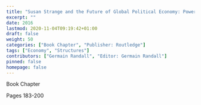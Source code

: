 ```yaml
---
title: "Susan Strange and the Future of Global Political Economy: Power, control and Transformation - The Political Economy of Global Transformation: Susan Strange, E.H. Carr and the Dynamics of Structural Change"
excerpt: ""
date: 2016
lastmod: 2020-11-04T09:19:42+01:00
draft: false
weight: 50
categories: ["Book Chapter", "Publisher: Routledge"]
tags: ["Economy", "Structures"]
contributors: ["Germain Randall", "Editor: Germain Randall"]
pinned: false
homepage: false
---
```


Book Chapter

Pages 183-200